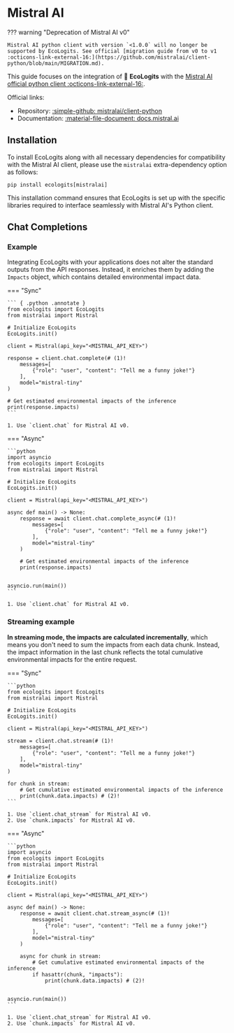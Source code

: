 # Mistral AI

??? warning "Deprecation of Mistral AI v0"

    Mistral AI python client with version `<1.0.0` will no longer be supported by EcoLogits. See official [migration guide from v0 to v1 :octicons-link-external-16:](https://github.com/mistralai/client-python/blob/main/MIGRATION.md). 

This guide focuses on the integration of :seedling: **EcoLogits** with the [Mistral AI official python client :octicons-link-external-16:](https://github.com/mistralai/client-python).

Official links:

* Repository: [:simple-github: mistralai/client-python](https://github.com/mistralai/client-python)
* Documentation: [:material-file-document: docs.mistral.ai](https://docs.mistral.ai/getting-started/clients/)


## Installation

To install EcoLogits along with all necessary dependencies for compatibility with the Mistral AI client, please use the `mistralai` extra-dependency option as follows:

```shell
pip install ecologits[mistralai]
```

This installation command ensures that EcoLogits is set up with the specific libraries required to interface seamlessly with Mistral AI's Python client.


## Chat Completions

### Example

Integrating EcoLogits with your applications does not alter the standard outputs from the API responses. Instead, it enriches them by adding the `Impacts` object, which contains detailed environmental impact data.

=== "Sync"

    ``` { .python .annotate }
    from ecologits import EcoLogits
    from mistralai import Mistral
    
    # Initialize EcoLogits
    EcoLogits.init()
    
    client = Mistral(api_key="<MISTRAL_API_KEY>")

    response = client.chat.complete(# (1)! 
        messages=[
            {"role": "user", "content": "Tell me a funny joke!"}
        ],
        model="mistral-tiny"
    )
    
    # Get estimated environmental impacts of the inference
    print(response.impacts)
    ```
    
    1. Use `client.chat` for Mistral AI v0.

=== "Async"

    ```python
    import asyncio
    from ecologits import EcoLogits
    from mistralai import Mistral
    
    # Initialize EcoLogits
    EcoLogits.init()
    
    client = Mistral(api_key="<MISTRAL_API_KEY>")
    
    async def main() -> None:
        response = await client.chat.complete_async(# (1)! 
            messages=[
                {"role": "user", "content": "Tell me a funny joke!"}
            ],
            model="mistral-tiny"
        )
        
        # Get estimated environmental impacts of the inference
        print(response.impacts)
    
    
    asyncio.run(main())
    ```
    
    1. Use `client.chat` for Mistral AI v0.


### Streaming example

**In streaming mode, the impacts are calculated incrementally**, which means you don't need to sum the impacts from each data chunk. Instead, the impact information in the last chunk reflects the total cumulative environmental impacts for the entire request.

=== "Sync"

    ```python
    from ecologits import EcoLogits
    from mistralai import Mistral
    
    # Initialize EcoLogits
    EcoLogits.init()
    
    client = Mistral(api_key="<MISTRAL_API_KEY>")
    
    stream = client.chat.stream(# (1)! 
        messages=[
            {"role": "user", "content": "Tell me a funny joke!"}
        ],
        model="mistral-tiny"
    )
    
    for chunk in stream:
        # Get cumulative estimated environmental impacts of the inference
        print(chunk.data.impacts) # (2)!  
    ```

    1. Use `client.chat_stream` for Mistral AI v0.
    2. Use `chunk.impacts` for Mistral AI v0.

=== "Async"
    
    ```python
    import asyncio
    from ecologits import EcoLogits
    from mistralai import Mistral
    
    # Initialize EcoLogits
    EcoLogits.init()
    
    client = Mistral(api_key="<MISTRAL_API_KEY>")
    
    async def main() -> None:
        response = await client.chat.stream_async(# (1)! 
            messages=[
                {"role": "user", "content": "Tell me a funny joke!"}
            ],
            model="mistral-tiny"
        )
        
        async for chunk in stream:
            # Get cumulative estimated environmental impacts of the inference
            if hasattr(chunk, "impacts"):
                print(chunk.data.impacts) # (2)!  
    
    
    asyncio.run(main())
    ```

    1. Use `client.chat_stream` for Mistral AI v0.
    2. Use `chunk.impacts` for Mistral AI v0.
    
